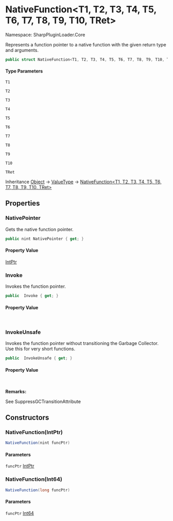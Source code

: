 # NativeFunction&lt;T1, T2, T3, T4, T5, T6, T7, T8, T9, T10, TRet&gt;

Namespace: SharpPluginLoader.Core

Represents a function pointer to a native function with the given return type and arguments.

```csharp
public struct NativeFunction<T1, T2, T3, T4, T5, T6, T7, T8, T9, T10, TRet>
```

#### Type Parameters

`T1`<br>

`T2`<br>

`T3`<br>

`T4`<br>

`T5`<br>

`T6`<br>

`T7`<br>

`T8`<br>

`T9`<br>

`T10`<br>

`TRet`<br>

Inheritance [Object](https://docs.microsoft.com/en-us/dotnet/api/System.Object) → [ValueType](https://docs.microsoft.com/en-us/dotnet/api/System.ValueType) → [NativeFunction&lt;T1, T2, T3, T4, T5, T6, T7, T8, T9, T10, TRet&gt;](./SharpPluginLoader.Core.NativeFunction-11.md)

## Properties

### **NativePointer**

Gets the native function pointer.

```csharp
public nint NativePointer { get; }
```

#### Property Value

[IntPtr](https://docs.microsoft.com/en-us/dotnet/api/System.IntPtr)<br>

### **Invoke**

Invokes the function pointer.

```csharp
public  Invoke { get; }
```

#### Property Value

<br>

### **InvokeUnsafe**

Invokes the function pointer without transitioning the Garbage Collector. Use this for very short functions.

```csharp
public  InvokeUnsafe { get; }
```

#### Property Value

<br>

**Remarks:**

See SuppressGCTransitionAttribute

## Constructors

### **NativeFunction(IntPtr)**

```csharp
NativeFunction(nint funcPtr)
```

#### Parameters

`funcPtr` [IntPtr](https://docs.microsoft.com/en-us/dotnet/api/System.IntPtr)<br>

### **NativeFunction(Int64)**

```csharp
NativeFunction(long funcPtr)
```

#### Parameters

`funcPtr` [Int64](https://docs.microsoft.com/en-us/dotnet/api/System.Int64)<br>
